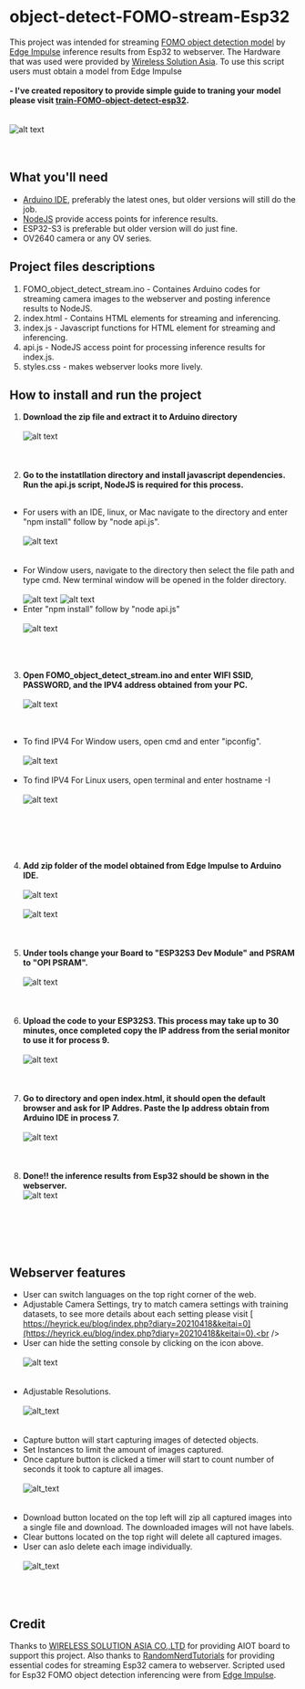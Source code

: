 # object-detect-FOMO-stream-Esp32
This project was intended for streaming [FOMO object detection model](https://edge-impulse.gitbook.io/docs/edge-impulse-studio/learning-blocks/object-detection/fomo-object-detection-for-constrained-devices) by [Edge Impulse](https://edgeimpulse.com/) inference results from Esp32 to webserver. The Hardware that was used were provided by [Wireless Solution Asia](https://wirelesssolution.asia/). To use this script users must obtain a model from Edge Impulse </br> </br>
<strong> - I've created repository to provide simple guide to traning your model please visit [train-FOMO-object-detect-esp32](https://github.com/San279/train-FOMO-object-detect-esp32). </strong> <br/>
<br/> <br/>
![alt text](/Images_for_readme/done.PNG)
<br /><br /><br />
## What you'll need
- [Arduino IDE](https://www.arduino.cc/en/software), preferably the latest ones, but older versions will still do the job.
- [NodeJS](https://nodejs.org/en/download/package-manager/current) provide access points for inference results.
- ESP32-S3 is preferable but older version will do just fine.
- OV2640 camera or any OV series.

## Project files descriptions

1. FOMO_object_detect_stream.ino - Containes Arduino codes for streaming camera images to the webserver and posting inference results to NodeJS.
2. index.html - Contains HTML elements for streaming and inferencing.
3. index.js - Javascript functions for HTML element for streaming and inferencing.
4. api.js - NodeJS access point for processing inference results for index.js.
5. styles.css - makes webserver looks more lively.

## How to install and run the project

1.  <strong> Download the zip file and extract it to Arduino directory </strong> <br /><br />
![alt text](/Images_for_readme/folder_directory.PNG)
<br /><br /><br /><br />
2.  <strong> Go to the instatllation directory and install javascript dependencies. Run the api.js script, NodeJS is required for this process. </strong><br /><br />
  - For users with an IDE, linux, or Mac navigate to the directory and enter "npm install" follow by "node api.js". <br /><br />
  ![alt text](/Images_for_readme/ide_run_api.PNG)
  <br /><br /><br />
- For Window users, navigate to the directory then select the file path and type cmd. New terminal window will be opened in the folder directory. <br /><br />
 ![alt text](/Images_for_readme/window_run_api1.PNG)
 ![alt text](/Images_for_readme/window_run_api2.PNG)
- Enter "npm install" follow by "node api.js" <br /><br />
 ![alt text](/Images_for_readme/window_run_api3.PNG)
  <br /><br /> <br /><br />
3.  <strong> Open FOMO_object_detect_stream.ino and enter WIFI SSID, PASSWORD, and the IPV4 address obtained from your PC. </strong> <br /><br />
![alt text](/Images_for_readme/wifi_ipv4.PNG)
<br /><br /><br />
  - To find IPV4 For Window users, open cmd and enter "ipconfig". <br /><br />
    ![alt text](/Images_for_readme/cmd_ipv4.PNG) <br /><br />
  - To find IPV4 For Linux users, open terminal and enter hostname -I <br /><br />
    ![alt text](Images_for_readme/terminal_ipv4.PNG) <br /><br />
<br /><br /><br /><br />
4. <strong> Add zip folder of the model obtained from Edge Impulse to Arduino IDE. </strong> <br /><br />
![alt text](Images_for_readme/arduino_model_zip.PNG)
<br /><br />
![alt text](Images_for_readme/FOMO_model_zip.PNG)
<br /><br /><br /><br />
5. <strong> Under tools change your Board to "ESP32S3 Dev Module" and PSRAM to "OPI PSRAM". </strong><br /><br />
![alt text](/Images_for_readme/IDE_configure.PNG)
<br /><br /><br /><br />
6. <strong> Upload the code to your ESP32S3. This process may take up to 30 minutes, once completed copy the IP address from the serial monitor to use it for process 9. </strong> <br /><br />
![alt text](/Images_for_readme/arduino_serial_monitor.PNG)
<br /><br /><br /><br />
7. <strong> Go to directory and open index.html, it should open the default browser and ask for IP Addres. Paste the Ip address obtain from Arduino IDE in process 7. </strong> <br /><br />
![alt text](/Images_for_readme/ip_prompt.PNG)
<br /><br /><br /><br />
9. <strong> Done!! the inference results from Esp32 should be shown in the webserver. </strong>  
![alt text](/Images_for_readme/done.PNG)<br /><br />
<br /><br /><br /><br />
## Webserver features
- User can switch languages on the top right corner of the web.<br />
- Adjustable Camera Settings, try to match camera settings with training datasets, to see more details about each setting please visit [
https://heyrick.eu/blog/index.php?diary=20210418&keitai=0](https://heyrick.eu/blog/index.php?diary=20210418&keitai=0).<br />
- User can hide the setting console by clicking on the icon above.<br /><br />
![alt text](/Images_for_readme/settings.PNG)
<br /><br /><br />
- Adjustable Resolutions. <br /><br />
![alt_text](/Images_for_readme/console.PNG)
<br /><br /><br />
- Capture button will start capturing images of detected objects. <br />
- Set Instances to limit the amount of images captured.  <br />
- Once capture button is clicked a timer will start to count number of seconds it took to capture all images.<br /> <br />
![alt_text](/Images_for_readme/console_seconds.PNG)
<br /><br /> <br />
- Download button located on the top left will zip all captured images into a single file and download. The downloaded images will not have labels.<br />
- Clear buttons located on the top right will delete all captured images.<br />
- User can aslo delete each image individually.<br /><br />
![alt_text](/Images_for_readme/gallery_img.PNG)
<br /> <br /><br /> <br />
## Credit
Thanks to [WIRELESS SOLUTION ASIA CO.,LTD](https://wirelesssolution.asia/) for providing AIOT board to support this project. Also thanks to [RandomNerdTutorials](https://RandomNerdTutorials.com/esp32-cam-video-streaming-web-server-camera-home-assistant) for providing essential codes for streaming Esp32 camera to webserver. Scripted used for Esp32 FOMO object detection inferencing were from [Edge Impulse](https://edge-impulse.gitbook.io/docs/edge-impulse-studio/learning-blocks/object-detection/fomo-object-detection-for-constrained-devices). 
